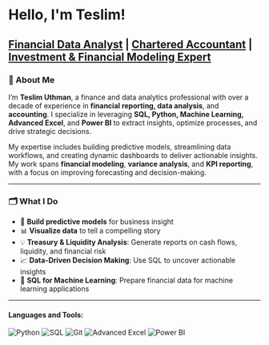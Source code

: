 # Hello, I'm Teslim!

## **[Financial Data Analyst](https://github.com/TeslimAdeyanju) | [Chartered Accountant](https://www.linkedin.com/in/adeyanjuteslimuthman/) | [Investment & Financial Modeling Expert](https://www.linkedin.com/in/adeyanjuteslimuthman/)**

### 👋 About Me 

I’m **Teslim Uthman**, a finance and data analytics professional with over a decade of experience in **financial reporting, data analysis**, and **accounting**. I specialize in leveraging **SQL, Python, Machine Learning, Advanced Excel**, and **Power BI** to extract insights, optimize processes, and drive strategic decisions.

My expertise includes building predictive models, streamlining data workflows, and creating dynamic dashboards to deliver actionable insights. My work spans **financial modeling**, **variance analysis**, and **KPI reporting**, with a focus on improving forecasting and decision-making.

---

### 🗂️ What I Do
- 🚀 **Build predictive models** for business insight
- 📊 **Visualize data** to tell a compelling story
- 💡 **Treasury & Liquidity Analysis**: Generate reports on cash flows, liquidity, and financial risk
- 📈 **Data-Driven Decision Making**: Use SQL to uncover actionable insights
- 🤖 **SQL for Machine Learning**: Prepare financial data for machine learning applications

---

#### Languages and Tools:

<p align="left">
  <img src="https://img.shields.io/badge/-Python-3776AB?logo=python&logoColor=white" alt="Python" />
  <img src="https://img.shields.io/badge/-SQL-4479A1?logo=MySQL&logoColor=white" alt="SQL" />
  <img src="https://img.shields.io/badge/-Git-F05032?logo=git&logoColor=white" alt="Git" />
  <img src="https://img.shields.io/badge/-Advanced_Excel-217346?logo=microsoft-excel&logoColor=white" alt="Advanced Excel" />
  <img src="https://img.shields.io/badge/-Power_BI-F2C811?logo=Power-BI&logoColor=black" alt="Power BI" />
</p>

